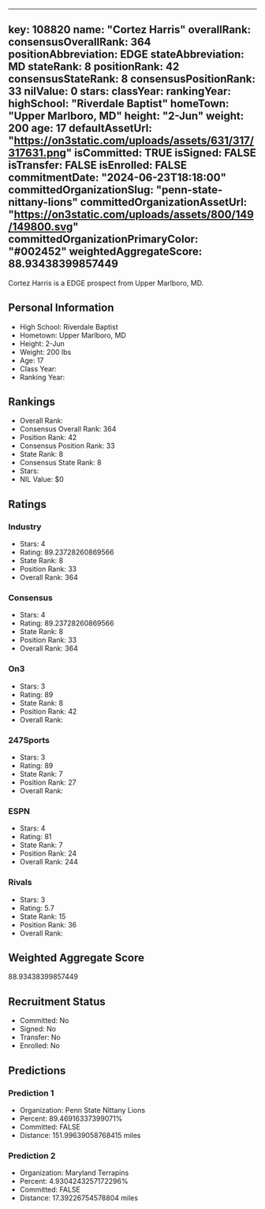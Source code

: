 ---
  key: 108820
  name: "Cortez Harris"
  overallRank: 
  consensusOverallRank: 364
  positionAbbreviation: EDGE
  stateAbbreviation: MD
  stateRank: 8
  positionRank: 42
  consensusStateRank: 8
  consensusPositionRank: 33
  nilValue: 0
  stars: 
  classYear: 
  rankingYear: 
  highSchool: "Riverdale Baptist"
  homeTown: "Upper Marlboro, MD"
  height: "2-Jun"
  weight: 200
  age: 17
  defaultAssetUrl: "https://on3static.com/uploads/assets/631/317/317631.png"
  isCommitted: TRUE
  isSigned: FALSE
  isTransfer: FALSE
  isEnrolled: FALSE
  commitmentDate: "2024-06-23T18:18:00"
  committedOrganizationSlug: "penn-state-nittany-lions"
  committedOrganizationAssetUrl: "https://on3static.com/uploads/assets/800/149/149800.svg"
  committedOrganizationPrimaryColor: "#002452"
  weightedAggregateScore: 88.93438399857449
  ---
  
  Cortez Harris is a EDGE prospect from Upper Marlboro, MD.
  
  ## Personal Information
  - High School: Riverdale Baptist
  - Hometown: Upper Marlboro, MD
  - Height: 2-Jun
  - Weight: 200 lbs
  - Age: 17
  - Class Year: 
  - Ranking Year: 
  
  ## Rankings
  - Overall Rank: 
  - Consensus Overall Rank: 364
  - Position Rank: 42
  - Consensus Position Rank: 33
  - State Rank: 8
  - Consensus State Rank: 8
  - Stars: 
  - NIL Value: $0
  
  ## Ratings
  
  ### Industry
  - Stars: 4
  - Rating: 89.23728260869566
  - State Rank: 8
  - Position Rank: 33
  - Overall Rank: 364
  
  ### Consensus
  - Stars: 4
  - Rating: 89.23728260869566
  - State Rank: 8
  - Position Rank: 33
  - Overall Rank: 364
  
  ### On3
  - Stars: 3
  - Rating: 89
  - State Rank: 8
  - Position Rank: 42
  - Overall Rank: 
  
  ### 247Sports
  - Stars: 3
  - Rating: 89
  - State Rank: 7
  - Position Rank: 27
  - Overall Rank: 
  
  ### ESPN
  - Stars: 4
  - Rating: 81
  - State Rank: 7
  - Position Rank: 24
  - Overall Rank: 244
  
  ### Rivals
  - Stars: 3
  - Rating: 5.7
  - State Rank: 15
  - Position Rank: 36
  - Overall Rank: 
  
  ## Weighted Aggregate Score
  88.93438399857449
  
  ## Recruitment Status
  - Committed: No
  - Signed: No
  - Transfer: No
  - Enrolled: No
  
  
  
  ## Predictions
  
  ### Prediction 1
  - Organization: Penn State Nittany Lions
  - Percent: 89.46916337399071%
  - Committed: FALSE
  - Distance: 151.99639058768415 miles
  
  ### Prediction 2
  - Organization: Maryland Terrapins
  - Percent: 4.9304243257172296%
  - Committed: FALSE
  - Distance: 17.39226754578804 miles
  